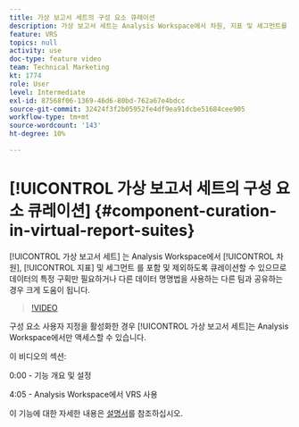 ```yaml
---
title: 가상 보고서 세트의 구성 요소 큐레이션
description: 가상 보고서 세트는 Analysis Workspace에서 차원, 지표 및 세그먼트를 포함 및 제외하도록 큐레이션할 수 있으므로 데이터의 특정 구획만 필요하거나 다른 데이터 명명법을 사용하는 다른 팀과 공유하는 경우 크게 도움이 됩니다.
feature: VRS
topics: null
activity: use
doc-type: feature video
team: Technical Marketing
kt: 1774
role: User
level: Intermediate
exl-id: 87568f06-1369-46d6-80bd-762a67e4bdcc
source-git-commit: 32424f3f2b05952fe4df9ea91dcbe51684cee905
workflow-type: tm+mt
source-wordcount: '143'
ht-degree: 10%

---
```


# [!UICONTROL 가상 보고서 세트의 구성 요소 큐레이션] {#component-curation-in-virtual-report-suites}

[!UICONTROL 가상 보고서 세트] 는 Analysis Workspace에서  [!UICONTROL 차원],  [!UICONTROL 지표] 및 세그먼트  를 포함 및 제외하도록 큐레이션할 수 있으므로 데이터의 특정 구획만 필요하거나 다른 데이터 명명법을 사용하는 다른 팀과 공유하는 경우 크게 도움이 됩니다.

>[!VIDEO](https://video.tv.adobe.com/v/23544/?quality=12)

구성 요소 사용자 지정을 활성화한 경우 [!UICONTROL 가상 보고서 세트]는 Analysis Workspace에서만 액세스할 수 있습니다.

이 비디오의 섹션:

0:00 - 기능 개요 및 설정

4:05 - Analysis Workspace에서 VRS 사용

이 기능에 대한 자세한 내용은 [설명서](https://marketing.adobe.com/resources/help/en_US/reference/vrs-components.html)를 참조하십시오.
